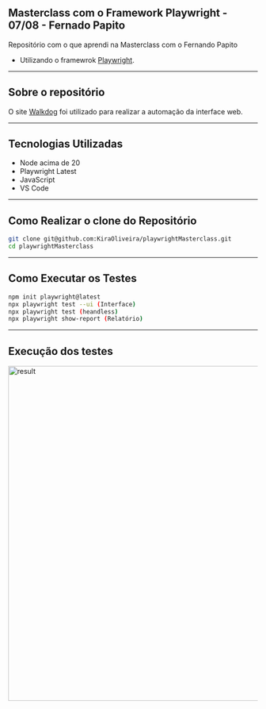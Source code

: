 ## Masterclass com o Framework Playwright - 07/08 - Fernado Papito

Repositório com o que aprendi na Masterclass com o Fernando Papito

* Utilizando o framewrok [Playwright](https://playwright.dev/).

---

## Sobre o repositório

O site [Walkdog](https://walkdog.vercel.app/) foi utilizado para realizar a automação da interface web.

---

## Tecnologias Utilizadas

- Node acima de 20
- Playwright Latest
- JavaScript
- VS Code

---

## Como Realizar o clone do Repositório

```bash
git clone git@github.com:KiraOliveira/playwrightMasterclass.git
cd playwrightMasterclass
```

---

## Como Executar os Testes

```bash
npm init playwright@latest
npx playwright test --ui (Interface)
npx playwright test (heandless)
npx playwright show-report (Relatório)

```

---

## Execução dos testes

<img width="985" height="675" alt="result" src="https://github.com/user-attachments/assets/38e4a56e-bbf6-4ce4-bbfb-a4e0fb2f5a7e" />

